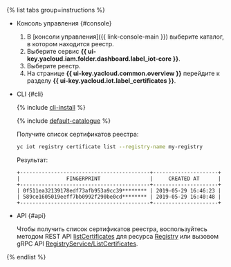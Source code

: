 {% list tabs group=instructions %}

- Консоль управления {#console}

   1. В [консоли управления]({{ link-console-main }}) выберите каталог, в котором находится реестр.
   1. Выберите сервис **{{ ui-key.yacloud.iam.folder.dashboard.label_iot-core }}**.
   1. Выберите реестр.
   1. На странице **{{ ui-key.yacloud.common.overview }}** перейдите к разделу **{{ ui-key.yacloud.iot.label_certificates }}**.

- CLI {#cli}

  {% include [cli-install](../cli-install.md) %}

  {% include [default-catalogue](../default-catalogue.md) %}

  Получите список сертификатов реестра:

  ```bash
  yc iot registry certificate list --registry-name my-registry
  ```

  Результат:

  ```text
  +------------------------------------------+---------------------+
  |               FINGERPRINT                |     CREATED AT      |
  +------------------------------------------+---------------------+
  | 0f511ea32139178edf73afb953a9cc39******** | 2019-05-29 16:46:23 |
  | 589ce1605019eeff7bb0992f290be0cd******** | 2019-05-29 16:40:48 |
  +------------------------------------------+---------------------+
  ```

- API {#api}

  Чтобы получить список сертификатов реестра, воспользуйтесь методом REST API [listCertificates](../../iot-core/api-ref/Registry/listCertificates.md) для ресурса [Registry](../../iot-core/api-ref/Registry/index.md) или вызовом gRPC API [RegistryService/ListCertificates](../../iot-core/api-ref/grpc/Registry/listCertificates.md).

{% endlist %}